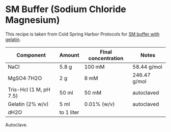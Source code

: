 # SM Buffer (Sodium Chloride Magnesium)

This recipe is taken from Cold Spring Harbor Protocols for [SM buffer with gelatin](http://cshprotocols.cshlp.org/content/2006/1/pdb.rec466).

| Component              | Amount     | Final concentration | Notes        |
|------------------------|------------|---------------------|--------------|
| NaCl                   | 5.8 g      | 100 mM              | 58.44 g/mol  |
| MgSO4·7H2O             | 2 g        | 8 mM                | 246.47 g/mol |
| Tris-Hcl (1 M, pH 7.5) | 50 ml      | 50 mM               | autoclaved   |
| Gelatin (2% w/v)       | 5 ml       | 0.01% (w/v)         | autoclaved   |
| dH2O                   | to 1 liter |                     |              |

Autoclave.
